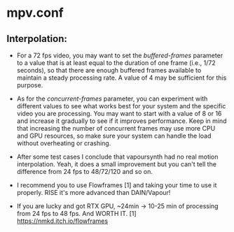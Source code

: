# mpv.conf

## Interpolation:
- For a 72 fps video, you may want to set the _buffered-frames_ parameter to a value that is at least equal to the duration of one frame (i.e., 1/72 seconds), so that there are enough buffered frames available to maintain a steady processing rate. A value of 4 may be sufficient for this purpose.

- As for the _concurrent-frames_ parameter, you can experiment with different values to see what works best for your system and the specific video you are processing. You may want to start with a value of 8 or 16 and increase it gradually to see if it improves performance. Keep in mind that increasing the number of concurrent frames may use more CPU and GPU resources, so make sure your system can handle the load without overheating or crashing.

- After some test cases I conclude that vapoursynth had no real motion interpolation.
Yeah, it does a small improvement but you can't tell the difference from 24 fps to 48/72/120 and so on.
- I recommend you to use Flowframes [1] and taking your time to use it properly. RISE it's more advanced than DAIN/Vapour!
- If you are lucky and got RTX GPU, ~24min -> 10-25 min of processing from 24 fps to 48 fps. And WORTH IT.
[1] https://nmkd.itch.io/flowframes